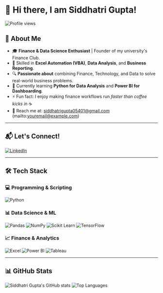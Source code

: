 # 👋 Hi there, I am Siddhatri Gupta!

![Profile views](https://komarev.com/ghpvc/?username=YourGitHubUsername&color=brightgreen)


## 🚀 About Me
- 🎓 **Finance & Data Science Enthusiast** | Founder of my university's Finance Club.
- 💼 Skilled in **Excel Automation (VBA)**, **Data Analysis**, and **Business Reporting**.
- 🔍 **Passionate about** combining Finance, Technology, and Data to solve real-world business problems.
- 🌱 Currently learning **Python for Data Analysis** and **Power BI for Dashboarding**.
- ⚡ Fun fact: I enjoy making finance workflows run *faster than coffee kicks in* ☕
- 📧 Reach me at: siddhatrigupta05401@gmail.com (mailto:youremail@example.com)

---

## 📬 Let's Connect!
[![LinkedIn](https://img.shields.io/badge/LinkedIn-blue?style=for-the-badge&logo=linkedin)](linkedin.com/in/siddhatri-gupta-aa25291ab)

---

## 🛠 Tech Stack

### 💻 Programming & Scripting
![Python](https://img.shields.io/badge/Python-3776AB?style=for-the-badge&logo=python&logoColor=white)

### 📊 Data Science & ML
![Pandas](https://img.shields.io/badge/Pandas-150458?style=for-the-badge&logo=pandas&logoColor=white)
![NumPy](https://img.shields.io/badge/NumPy-013243?style=for-the-badge&logo=numpy&logoColor=white)
![Scikit Learn](https://img.shields.io/badge/Scikit--Learn-F7931E?style=for-the-badge&logo=scikit-learn&logoColor=white)
![TensorFlow](https://img.shields.io/badge/TensorFlow-FF6F00?style=for-the-badge&logo=tensorflow&logoColor=white)

### 📈 Finance & Analytics
![Excel](https://img.shields.io/badge/Excel-217346?style=for-the-badge&logo=microsoft-excel&logoColor=white)
![Power BI](https://img.shields.io/badge/Power%20BI-F2C811?style=for-the-badge&logo=powerbi&logoColor=black)
![Tableau](https://img.shields.io/badge/Tableau-E97627?style=for-the-badge&logo=tableau&logoColor=white)

---

## 📊 GitHub Stats
![Siddhatri Gupta's GitHub stats](https://github-readme-stats.vercel.app/api?username=YourGitHubUsername&show_icons=true&theme=radical)
![Top Languages](https://github-readme-stats.vercel.app/api/top-langs/?username=YourGitHubUsername&layout=compact&theme=radical)
